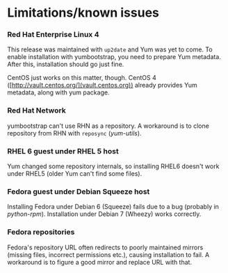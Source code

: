 Limitations/known issues
========================

### Red Hat Enterprise Linux 4

This release was maintained with `up2date` and Yum was yet to come. To enable
installation with yumbootstrap, you need to prepare Yum metadata. After this,
installation should go just fine.

CentOS just works on this matter, though. CentOS 4
([http://vault.centos.org/](vault.centos.org)) already provides Yum metadata,
along with yum package.

### Red Hat Network

yumbootstrap can't use RHN as a repository. A workaround is to clone
repository from RHN with `reposync` (*yum-utils*).

### RHEL 6 guest under RHEL 5 host

Yum changed some repository internals, so installing RHEL6 doesn't work under
RHEL5 (older Yum can't find some files).

### Fedora guest under Debian Squeeze host

Installing Fedora under Debian 6 (Squeeze) fails due to a bug (probably in
*python-rpm*). Installation under Debian 7 (Wheezy) works correctly.

### Fedora repositories

Fedora's repository URL often redirects to poorly maintained mirrors (missing
files, incorrect permissions etc.), causing installation to fail. A workaround
is to figure a good mirror and replace URL with that.
